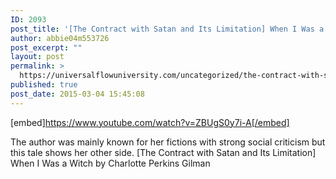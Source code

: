 ```yaml
---
ID: 2093
post_title: '[The Contract with Satan and Its Limitation] When I Was a Witch, Audiobook'
author: abbie04m553726
post_excerpt: ""
layout: post
permalink: >
  https://universalflowuniversity.com/uncategorized/the-contract-with-satan-and-its-limitation-when-i-was-a-witch-audiobook/
published: true
post_date: 2015-03-04 15:45:08
---
```

[embed]https://www.youtube.com/watch?v=ZBUgS0y7i-A[/embed]<br>
<p>The author was mainly known for her fictions with strong social criticism but this tale shows her other side. 
[The Contract with Satan and Its Limitation] When I Was a Witch by Charlotte Perkins Gilman</p>